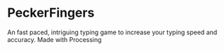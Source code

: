 # PeckerFingers
An fast paced, intriguing typing game to increase your typing speed and accuracy. Made with Processing
